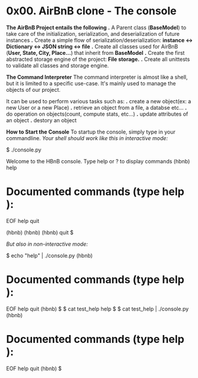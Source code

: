 # 0x00. AirBnB clone - The console

**The AirBnB Project entails the following**
  **.** A Parent class (**BaseModel**) to take care of the initialization, serialization, and deserialization of
        future instances
  **.** Create a simple flow of serialization/deserialization: **instance <-> Dictionary <-> JSON string <-> file**
  **.** Create all classes used for AirBnB (**User, State, City, Place...**) that inherit from **BaseModel**
  **.** Create the first abstracted storage engine of the project: **File storage.**
  **.** Create all unittests to validate all classes and storage engine.

**The Command Interpreter**
The command interpreter is almost like a shell, but it is limited to a specific use-case. It's mainly used to manage
the objects of our project.

It can be used to perform various tasks such as:
  **.** create a new object(ex: a new User or a new Place)
  **.** retrieve an object from a file, a databse etc...
  **.** do operation on objects(count, compute stats, etc...)
  **.** update attributes of an object
  **.** destory an object

**How to Start the Console**
To startup the console, simply type in your commandline.
*Your shell should work like this in interactive mode:*

$ ./console.py

Welcome to the HBnB console. Type help or ? to display commands
(hbnb) help

**Documented commands** **(type help** <topic>):
========================================
EOF  help  quit

(hbnb) 
(hbnb) 
(hbnb) quit
$

*But also in non-interactive mode:*

$ echo "help" | ./console.py
(hbnb)

**Documented commands (type help** <topic>):
========================================
EOF  help  quit
(hbnb)
$
$ cat test_help
help
$
$ cat test_help | ./console.py
(hbnb)

**Documented commands (type help** <topic>):
========================================
EOF  help  quit
(hbnb)
$
